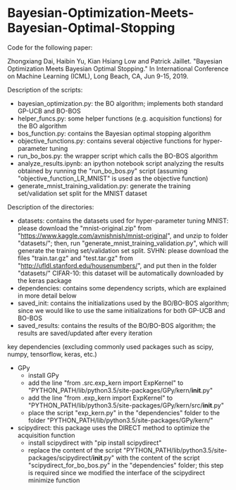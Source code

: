 # Bayesian-Optimization-Meets-Bayesian-Optimal-Stopping
Code for the following paper:

Zhongxiang Dai, Haibin Yu, Kian Hsiang Low and Patrick Jaillet. "Bayesian Optimization
Meets Bayesian Optimal Stopping." In International Conference on Machine Learning (ICML),
Long Beach, CA, Jun 9-15, 2019.



Description of the scripts:
* bayesian_optimization.py: the BO algorithm; implements both standard GP-UCB and BO-BOS
* helper_funcs.py: some helper functions (e.g. acquisition functions) for the BO algorithm
* bos_function.py: contains the Bayesian optimal stopping algorithm
* objective_functions.py: contains several objective functions for hyper-parameter tuning
* run_bo_bos.py: the wrapper script which calls the BO-BOS algorithm
* analyze_results.ipynb: an ipython notebook script analyzing the results obtained by running the "run_bo_bos.py" script (assuming "objective_function_LR_MNIST" is used as the objective function)
* generate_mnist_training_validation.py: generate the training set/validation set split for the MNIST dataset


Description of the directories:
* datasets: contains the datasets used for hyper-parameter tuning
    MNIST: please download the "mnist-original.zip" from "https://www.kaggle.com/avnishnish/mnist-original", and unzip to folder "datasets/";
        then, run "generate_mnist_training_validation.py", which will generate the training set/validation set split.
    SVHN: please download the files "train.tar.gz" and "test.tar.gz" from "http://ufldl.stanford.edu/housenumbers/", 
        and put then in the folder "datasets/"
    CIFAR-10: this dataset will be automatically downloaded by the keras package
* dependencies: contains some dependency scripts, which are explained in more detail below
* saved_init: contains the initializations used by the BO/BO-BOS algorithm; since we would like to use the same initializations for both GP-UCB and BO-BOS
* saved_results: contains the results of the BO/BO-BOS algorithm; the results are saved/updated after every iteration


key dependencies (excluding commonly used packages such as scipy, numpy, tensorflow, keras, etc.)
* GPy
    * install GPy
    * add the line "from .src.exp_kern import ExpKernel" to "PYTHON_PATH/lib/python3.5/site-packages/GPy/kern/__init__.py"
    * add the line "from .exp_kern import ExpKernel" to "PYTHON_PATH/lib/python3.5/site-packages/GPy/kern/src/__init__.py"
    * place the script "exp_kern.py" in the "dependencies" folder to the folder "PYTHON_PATH/lib/python3.5/site-packages/GPy/kern/"
* scipydirect: this package uses the DIRECT method to optimize the acquisition function
    * install scipydirect with "pip install scipydirect"
    * replace the content of the script "PYTHON_PATH/lib/python3.5/site-packages/scipydirect/__init__.py" with the content of the script "scipydirect_for_bo_bos.py" in the "dependencies" folder; this step is required since we modified the interface of the scipydirect minimize function
